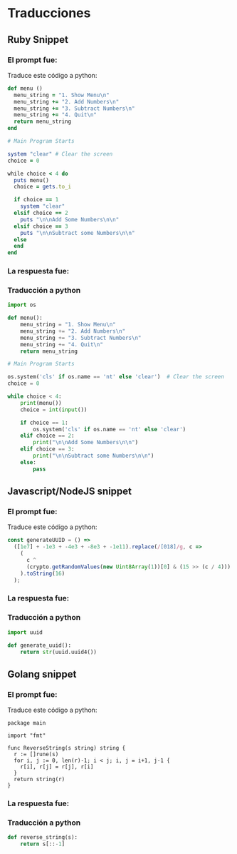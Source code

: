 # Traducciones

## Ruby Snippet
### El prompt fue:
Traduce este código a python:

```ruby
def menu ()
  menu_string = "1. Show Menu\n"
  menu_string += "2. Add Numbers\n"
  menu_string += "3. Subtract Numbers\n"
  menu_string += "4. Quit\n"
  return menu_string
end

# Main Program Starts

system "clear" # Clear the screen
choice = 0

while choice < 4 do
  puts menu()
  choice = gets.to_i

  if choice == 1
    system "clear"
  elsif choice == 2
    puts "\n\nAdd Some Numbers\n\n"
  elsif choice == 3
    puts "\n\nSubtract some Numbers\n\n"
  else
  end
end 
```
### La respuesta fue:
### Traducción a python
```python
import os

def menu():
    menu_string = "1. Show Menu\n"
    menu_string += "2. Add Numbers\n"
    menu_string += "3. Subtract Numbers\n"
    menu_string += "4. Quit\n"
    return menu_string

# Main Program Starts

os.system('cls' if os.name == 'nt' else 'clear')  # Clear the screen
choice = 0

while choice < 4:
    print(menu())
    choice = int(input())

    if choice == 1:
        os.system('cls' if os.name == 'nt' else 'clear')
    elif choice == 2:
        print("\n\nAdd Some Numbers\n\n")
    elif choice == 3:
        print("\n\nSubtract some Numbers\n\n")
    else:
        pass
```

## Javascript/NodeJS snippet
### El prompt fue:
Traduce este código a python:

```js
const generateUUID = () =>
  ([1e7] + -1e3 + -4e3 + -8e3 + -1e11).replace(/[018]/g, c =>
    (
      c ^
      (crypto.getRandomValues(new Uint8Array(1))[0] & (15 >> (c / 4)))
    ).toString(16)
  );
```
### La respuesta fue:
### Traducción a python
```python
import uuid

def generate_uuid():
    return str(uuid.uuid4())
```

## Golang snippet
### El prompt fue:
Traduce este código a python:
```golang
package main

import "fmt"

func ReverseString(s string) string {
  r := []rune(s)
  for i, j := 0, len(r)-1; i < j; i, j = i+1, j-1 {
    r[i], r[j] = r[j], r[i]
  }
  return string(r)
}
```

### La respuesta fue:
### Traducción a python

```py
def reverse_string(s):
    return s[::-1]
```

